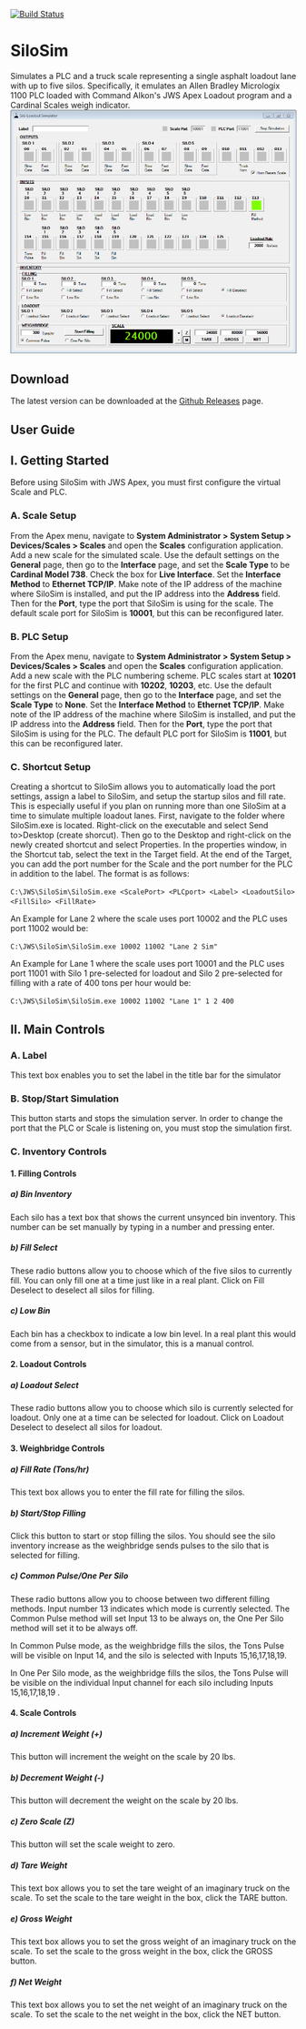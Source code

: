[![Build Status](https://dev.azure.com/robertlarue/SiloSim/_apis/build/status/SiloSim-.NET%20Desktop-CI?branchName=master)](https://dev.azure.com/robertlarue/SiloSim/_build/latest?definitionId=1&branchName=master)

# SiloSim
Simulates a PLC and a truck scale representing a single asphalt loadout lane with up to five silos. Specifically, it emulates an Allen Bradley Micrologix 1100 PLC loaded with Command Alkon's JWS Apex Loadout program and a Cardinal Scales weigh indicator. 
![SiloSim Screenshot](/SiloSim.png?raw=true)

## Download
The latest version can be downloaded at the [Github Releases](https://github.com/robertlarue/SiloSim/releases) page.

## User Guide

## I.	Getting Started
Before using SiloSim with JWS Apex, you must first configure the virtual Scale and PLC.

### A.	Scale Setup
From the Apex menu, navigate to **System Administrator > System Setup > Devices/Scales > Scales** and open the **Scales** configuration application. Add a new scale for the simulated scale. Use the default settings on the **General** page, then go to the **Interface** page, and set the **Scale Type** to be **Cardinal Model 738**. Check the box for **Live Interface**. Set the **Interface Method** to **Ethernet TCP/IP**. Make note of the IP address of the machine where SiloSim is installed, and put the IP address into the **Address** field. Then for the **Port**, type the port that SiloSim is using for the scale. The default scale port for SiloSim is **10001**, but this can be reconfigured later.

### B.	PLC Setup
From the Apex menu, navigate to **System Administrator > System Setup > Devices/Scales > Scales** and open the **Scales** configuration application. Add a new scale with the PLC numbering scheme. PLC scales start at **10201** for the first PLC and continue with **10202**, **10203**, etc. Use the default settings on the **General** page, then go to the **Interface** page, and set the **Scale Type** to **None**. Set the **Interface Method** to **Ethernet TCP/IP**. Make note of the IP address of the machine where SiloSim is installed, and put the IP address into the **Address** field. Then for the **Port**, type the port that SiloSim is using for the PLC. The default PLC port for SiloSim is **11001**, but this can be reconfigured later.

### C.	Shortcut Setup
Creating a shortcut to SiloSim allows you to automatically load the port settings, assign a label to SiloSim, and setup the startup silos and fill rate. This is especially useful if you plan on running more than one SiloSim at a time to simulate multiple loadout lanes. First, navigate to the folder where SiloSim.exe is located. Right-click on the executable and select Send to>Desktop (create shorcut). Then go to the Desktop and right-click on the newly created shortcut and select Properties. In the properties window, in the Shortcut tab, select the text in the Target field. At the end of the Target, you can add the port number for the Scale and the port number for the PLC in addition to the label. The format is as follows:

`C:\JWS\SiloSim\SiloSim.exe <ScalePort> <PLCport> <Label> <LoadoutSilo> <FillSilo> <FillRate>`

An Example for Lane 2 where the scale uses port 10002 and the PLC uses port 11002 would be:

`C:\JWS\SiloSim\SiloSim.exe 10002 11002 "Lane 2 Sim"`

An Example for Lane 1 where the scale uses port 10001 and the PLC uses port 11001 with Silo 1 pre-selected for loadout and Silo 2 pre-selected for filling with a rate of 400 tons per hour would be:

`C:\JWS\SiloSim\SiloSim.exe 10002 11002 "Lane 1" 1 2 400`

## II.	Main Controls

### A.	Label
This text box enables you to set the label in the title bar for the simulator

### B.	Stop/Start Simulation
This button starts and stops the simulation server. In order to change the port that the PLC or Scale is listening on, you must stop the simulation first.

### C.	Inventory Controls

#### 1.	Filling Controls

##### a)	Bin Inventory
Each silo has a text box that shows the current unsynced bin inventory. This number can be set manually by typing in a number and pressing enter.

##### b)	Fill Select
These radio buttons allow you to choose which of the five silos to currently fill. You can only fill one at a time just like in a real plant. Click on Fill Deselect to deselect all silos for filling.

##### c)	Low Bin
Each bin has a checkbox to indicate a low bin level. In a real plant this would come from a sensor, but in the simulator, this is a manual control.

#### 2.	Loadout Controls

##### a)	Loadout Select
These radio buttons allow you to choose which silo is currently selected for loadout. Only one at a time can be selected for loadout. Click on Loadout Deselect to deselect all silos for loadout.

#### 3.	Weighbridge Controls

##### a)	Fill Rate (Tons/hr)
This text box allows you to enter the fill rate for filling the silos.

##### b)	Start/Stop Filling
Click this button to start or stop filling the silos. You should see the silo inventory increase as the weighbridge sends pulses to the silo that is selected for filling.

##### c)	Common Pulse/One Per Silo
These radio buttons allow you to choose between two different filling methods. Input number 13 indicates which mode is currently selected. The Common Pulse method will set Input 13 to be always on, the One Per Silo method will set it to be always off. 

In Common Pulse mode, as the weighbridge fills the silos, the Tons Pulse will be visible on Input 14, and the silo is selected with Inputs 15,16,17,18,19.

In One Per Silo mode, as the weighbridge fills the silos, the Tons Pulse will be visible on the individual Input channel for each silo including Inputs 15,16,17,18,19 .

#### 4.	Scale Controls

##### a)	Increment Weight (+)
This button will increment the weight on the scale by 20 lbs.

##### b)	Decrement Weight (-)
This button will decrement the weight on the scale by 20 lbs.

##### c)	Zero Scale (Z)
This button will set the scale weight to zero.

##### d)	Tare Weight
This text box allows you to set the tare weight of an imaginary truck on the scale. To set the scale to the tare weight in the box, click the TARE button.

##### e)	Gross Weight
This text box allows you to set the gross weight of an imaginary truck on the scale. To set the scale to the gross weight in the box, click the GROSS button.

##### f)	Net Weight
This text box allows you to set the net weight of an imaginary truck on the scale. To set the scale to the net weight in the box, click the NET button.

